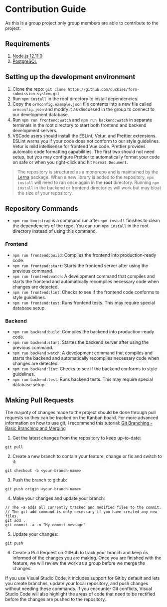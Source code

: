 # Contribution Guide

As this is a group project only group members are able to contribute to the project.

## Requirements

1. [Node.js 12.11.0](https://nodejs.org/en/)
2. [PostgreSQL](https://www.postgresql.org/)

## Setting up the development environment

1. Clone the repo: `git clone https://github.com/duckies/form-submission-system.git`
2. Run `npm install` in the root directory to install dependencies.
3. Copy the `ormconfig.example.json` file contents into a new file called `ormconfig.json` and modify it as discussed in the group to connect to our development database.
4. Run `npm run frontend:watch` and `npm run backend:watch` in separate terminals in the root directory to start both frontend and backend development servers.
5. VSCode users should install the ESLint, Vetur, and Prettier extensions. ESLint warns you if your code does not conform to our style guidelines. Vetur is mild intellisense for frontend Vue code. Prettier provides automatic code formatting capabilities. The first two should not need setup, but you may configure Prettier to automatically format your code on safe or when you right-click and hit `Format Document`.

> The repository is structured as a monorepo and is maintained by the [Lerna](https://github.com/lerna/lerna) package. When a new library is added to the repository, `npm install` will need to ran once again in the **root** directory. Running `npm install` in the backend or frontend directories will work but may bloat the size of your repository.

## Repository Commands

- `npm run bootstrap` is a command run after `npm install` finishes to clean the dependencies of the repo. You can run `npm install` in the root directory instead of using this command.

### Frontend

- `npm run frontend:build`: Compiles the frontend into production-ready code.
- `npm run frontend:start`: Starts the frontend server after using the previous command.
- `npm run frontend:watch`: A development command that compiles and starts the frontend and automatically recompiles necessary code when changes are detected.
- `npm run frontend:lint`: Checks to see if the frontend code conforms to style guidelines.
- `npm run frontend:test`: Runs frontend tests. This may require special database setup.

### Backend

- `npm run backend:build`: Compiles the backend into production-ready code.
- `npm run backend:start`: Startes the backend server after using the previous command.
- `npm run backend:watch`: A development command that compiles and starts the backend and automatically recompiles necessary code when changes are detected.
- `npm run backend:lint`: Checks to see if the backend conforms to style guidelines.
- `npm run backend:test`: Runs backend tests. This may require special database setup.

## Making Pull Requests

The majority of changes made to the project should be done through pull requests so they can be tracked on the Kanban board. For more advanced information on how to use git, I recommend this tutorial: [Git Branching - Basic Branching and Merging](https://git-scm.com/book/en/v2/Git-Branching-Basic-Branching-and-Merging)

1. Get the latest changes from the repository to keep up-to-date:

```
git pull
```

2. Create a new branch to contain your feature, change or fix and switch to it:

```
git checkout -b <your-branch-name>
```

3. Push the branch to github:

```
git push origin <your-branch-name>
```

4. Make your changes and update your branch:

```
// The -a adds all currently tracked and modified files to the commit.
// The git add command is only necessary if you have created any new files.
git add .
git commit -a -m "My commit message"
```

5. Update your changes:

```
git push
```

6. Create a Pull Request on GitHub to track your branch and keep us informed of the changes you are making. Once you are finished with the feature, we will review the work as a group before we merge the changes.

If you use Visual Studio Code, it includes support for Git by default and lets you create branches, update your local repository, and push changes without needing these commands. If you encounter Git conflicts, Visual Studio Code will also highlight the areas of code that need to be rectified before the changes are pushed to the repository.
